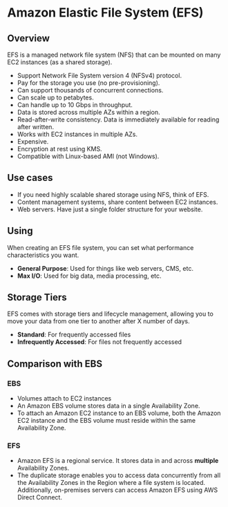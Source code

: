 # Amazon Elastic File System (EFS)

## Overview

EFS is a managed network file system (NFS) that can be mounted on many EC2 instances (as a shared storage).

- Support Network File System version 4 (NFSv4) protocol.
- Pay for the storage you use (no pre-provisioning).
- Can support thousands of concurrent connections.
- Can scale up to petabytes.
- Can handle up to 10 Gbps in throughput.
- Data is stored across multiple AZs within a region.
- Read-after-write consistency. Data is immediately available for reading after written.
- Works with EC2 instances in multiple AZs.
- Expensive.
- Encryption at rest using KMS.
- Compatible with Linux-based AMI (not Windows).


## Use cases

- If you need highly scalable shared storage using NFS, think of EFS.
- Content management systems, share content between EC2 instances.
- Web servers. Have just a single folder structure for your website.


## Using

When creating an EFS file system, you can set what performance characteristics you want.

- **General Purpose**: Used for things like web servers, CMS, etc.
- **Max I/O**: Used for big data, media processing, etc.


## Storage Tiers

EFS comes with storage tiers and lifecycle management, allowing you to move your data from one tier to another after X number of days.

- **Standard**: For frequently accessed files
- **Infrequently Accessed**: For files not frequently accessed


## Comparison with EBS

### EBS

- Volumes attach to EC2 instances
- An Amazon EBS volume stores data in a single Availability Zone. 
- To attach an Amazon EC2 instance to an EBS volume, both the Amazon EC2 instance and the EBS volume must reside within the same Availability Zone.

### EFS

- Amazon EFS is a regional service. It stores data in and across **multiple** Availability Zones. 
- The duplicate storage enables you to access data concurrently from all the Availability Zones in the Region where a file system is located. Additionally, on-premises servers can access Amazon EFS using AWS Direct Connect.